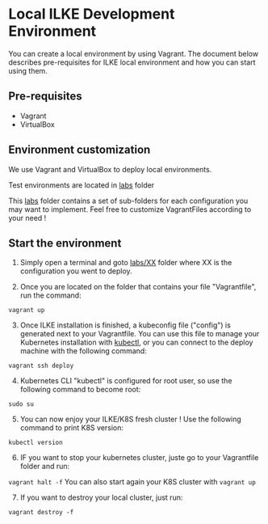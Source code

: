 # Local ILKE Development Environment

You can create a local environment by using Vagrant. 
The document below describes pre-requisites for ILKE local environment and how you can start using them.

## Pre-requisites

* Vagrant
* VirtualBox

## Environment customization

We use Vagrant and VirtualBox to deploy local environments.

Test environments are located in [labs](./labs) folder

This [labs](./labs) folder contains a set of sub-folders for each configuration you may want to implement. Feel free to customize VagrantFiles according to your need !
    

## Start the environment

1) Simply open a terminal and goto [labs/XX](./labs) folder where XX is the configuration you went to deploy.

2) Once you are located on the folder that contains your file "Vagrantfile", run the command:

`vagrant up`

3) Once ILKE installation is finished, a kubeconfig file ("config") is generated next to your Vagrantfile. You can use this file to manage your Kubernetes installation with [kubectl](https://kubernetes.io/docs/tasks/tools/install-kubectl/), or you can connect to the deploy machine with the following command:

`vagrant ssh deploy`

4) Kubernetes CLI "kubectl" is configured for root user, so use the following command to become root:

`sudo su`

5) You can now enjoy your ILKE/K8S fresh cluster ! Use the following command to print K8S version:

`kubectl version`

6) IF you want to stop your kubernetes cluster, juste go to your Vagrantfile folder and run:

`vagrant halt -f`     You can also start again your K8S cluster with ```vagrant up```

7) If you want to destroy your local cluster, just run:

`vagrant destroy -f` 
